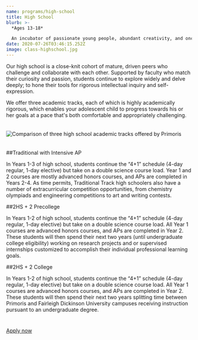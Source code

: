 ```yaml
---
name: programs/high-school
title: High School
blurb: >-
  *Ages 13-18*

  An incubator of passionate young people, abundant creativity, and once-in-a-lifetime opportunities
date: 2020-07-26T03:46:15.252Z
image: class-highschool.jpg
---
```

Our high school is a close-knit cohort of mature, driven peers who challenge and collaborate with each other. Supported by faculty who match their curiosity and passion, students continue to explore widely and delve deeply; to hone their tools for rigorous intellectual inquiry and self-expression.

We offer three academic tracks, each of which is highly academically rigorous, which enables your adolescent child to progress towards his or her goals at a pace that's both comfortable and appropriately challenging.


<img src="/img/primoris-hs-comparison.jpg" class="full-screen-toggle" alt="Comparison of three high school academic tracks offered by Primoris" style="margin-top:20px; margin-bottom: 20px"/>

##Traditional with Intensive AP

In Years 1-3 of high school, students continue the “4+1” schedule (4-day regular, 1-day elective) but take on a double science course load. Year 1 and 2 courses are mostly advanced honors courses, and APs are completed in Years 2-4. As time permits, Traditional Track high schoolers also have a number of extracurricular competition opportunities, from chemistry olympiads and engineering competitions to art and writing contests.


##2HS + 2 Precollege

In Years 1-2 of high school, students continue the “4+1” schedule (4-day regular, 1-day elective) but take on a double science course load. All Year 1 courses are advanced honors courses, and APs are completed in Year 2. These students will then spend their next two years (until undergraduate college eligibility) working on research projects and or supervised internships customized to accomplish their individual professional learning goals.


##2HS + 2 College

In Years 1-2 of high school, students continue the “4+1” schedule (4-day regular, 1-day elective) but take on a double science course load. All Year 1 courses are advanced honors courses, and APs are completed in Year 2. These students will then spend their next two years splitting time between Primoris and Fairleigh Dickinson University campuses receiving instruction pursuant to an undergraduate degree.


<p style="margin-top:40px">
  <a class="submit-button" href="/admissions/apply">Apply now</a>
</p>
